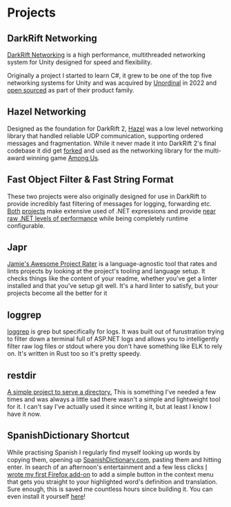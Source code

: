 # Projects
## DarkRift Networking
[DarkRift Networking](https://www.darkriftnetworking.com/) is a high performance, multithreaded networking system for Unity designed for speed and flexibility.

Originally a project I started to learn C#, it grew to be one of the top five networking systems for Unity and was acquired by [Unordinal](https://unordinal.com/) in 2022 and [open sourced](https://github.com/DarkRiftNetworking/DarkRift) as part of their product family.

## Hazel Networking
Designed as the foundation for DarkRift 2, [Hazel](https://github.com/DarkRiftNetworking/Hazel-Networking) was a low level networking library that handled reliable UDP communication, supporting ordered messages and fragmentation. While it never made it into DarkRift 2's final codebase it did get [forked](https://github.com/willardf/Hazel-Networking) and used as the networking library for the multi-award winning game [Among Us](https://store.steampowered.com/app/945360/Among_Us/).

## Fast Object Filter & Fast String Format
These two projects were also originally designed for use in DarkRift to provide incredibly fast filtering of messages for logging, forwarding etc. [Both](https://github.com/JamJar00/fast-object-filter) [projects](https://github.com/JamJar00/fast-string-format) make extensive used of .NET expressions and provide [near raw .NET levels of performance](https://github.com/JamJar00/fast-string-format#current-benchmarks) while being completely runtime configurable.

## Japr
[Jamie's Awesome Project Rater](https://github.com/JamJar00/japr) is a language-agnostic tool that rates and lints projects by looking at the project's tooling and language setup. It checks things like the content of your readme, whether you've get a linter installed and that you've setup git well. It's a hard linter to satisfy, but your projects become all the better for it

## loggrep
[loggrep](https://github.com/JamJar00/loggrep) is grep but specifically for logs. It was built out of furustration trying to filter down a terminal full of ASP.NET logs and allows you to intelligently filter raw log files or stdout where you don't have something like ELK to rely on. It's written in Rust too so it's pretty speedy.

## restdir
[A simple project to serve a directory.](https://github.com/JamJar00/restdir) This is something I've needed a few times and was always a little sad there wasn't a simple and lightweight tool for it. I can't say I've actually used it since writing it, but at least I know I have it now.

## SpanishDictionary Shortcut
While practising Spanish I regularly find myself looking up words by copying them, opening up [SpanishDictionary.com](https://spanishdict.com), pasting them and hitting enter. In search of an afternoon's entertainment and a few less clicks [I wrote my first Firefox add-on](https://github.com/JamJar00/spanishdictionary-shortcut) to add a simple button in the context menu that gets you straight to your highlighted word's definition and translation. Sure enough, this is saved me countless hours since building it. You can even install it yourself [here](https://addons.mozilla.org/en-GB/firefox/addon/spanishdictionary-shortcut/)!
